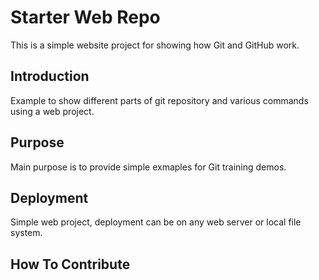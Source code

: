 # Starter Web Repo

This is a simple website project for showing how Git and GitHub work.

## Introduction

Example to show different parts of git repository and various commands using a web project.

## Purpose

Main purpose is to provide simple exmaples for Git training demos.

## Deployment

Simple web project, deployment can be on any web server or local file system.

## How To Contribute